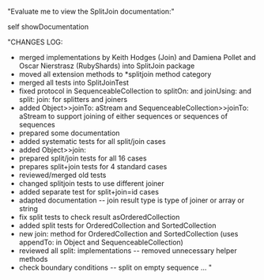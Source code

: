 "Evaluate me to view the SplitJoin documentation:"self showDocumentation"CHANGES LOG:- merged implementations by Keith Hodges (Join) and Damiena Pollet  and Oscar Nierstrasz (RubyShards) into SplitJoin package- moved all extension methods to *splitjoin method category- merged all tests into SplitJoinTest- fixed protocol in SequenceableCollection to splitOn: and joinUsing:  and split: join: for splitters and joiners- added Object>>joinTo: aStream and SequenceableCollection>>joinTo: aStream  to support joining of either sequences or sequences of sequences- prepared some documentation- added systematic tests for all split/join cases- added Object>>join:- prepared split/join tests for all 16 cases- prepares split+join tests for 4 standard cases- reviewed/merged old tests- changed splitjoin tests to use different joiner- added separate test for split+join=id cases- adapted documentation -- join result type is type of joiner or array or string- fix split tests to check result asOrderedCollection- added split tests for OrderedCollection and SortedCollection- new join: method for OrderedCollection and SortedCollection  (uses appendTo: in Object and SequenceableCollection)- reviewed all split: implementations -- removed unnecessary helper methods- check boundary conditions -- split on empty sequence ..."